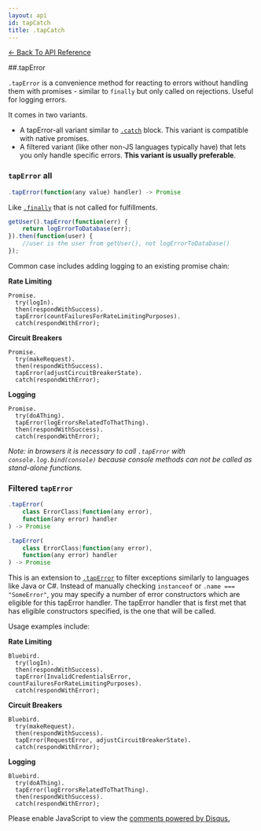```yaml
---
layout: api
id: tapCatch
title: .tapCatch
---
```



[← Back To API Reference](/docs/api-reference.html)
<div class="api-code-section"><markdown>
##.tapError


`.tapError` is a convenience method for reacting to errors without handling them with promises - similar to `finally` but only called on rejections. Useful for logging errors.

It comes in two variants.
 - A tapError-all variant similar to [`.catch`](.) block. This variant is compatible with native promises. 
 - A filtered variant (like other non-JS languages typically have) that lets you only handle specific errors. **This variant is usually preferable**. 


### `tapError` all
```js
.tapError(function(any value) handler) -> Promise
```


Like [`.finally`](.) that is not called for fulfillments.

```js
getUser().tapError(function(err) {
    return logErrorToDatabase(err);
}).then(function(user) {
    //user is the user from getUser(), not logErrorToDatabase()
});
```

Common case includes adding logging to an existing promise chain:

**Rate Limiting**
```
Promise.
  try(logIn).
  then(respondWithSuccess).
  tapError(countFailuresForRateLimitingPurposes).
  catch(respondWithError);
```

**Circuit Breakers**
```
Promise.
  try(makeRequest).
  then(respondWithSuccess).
  tapError(adjustCircuitBreakerState).
  catch(respondWithError);
```

**Logging**
```
Promise.
  try(doAThing).
  tapError(logErrorsRelatedToThatThing).
  then(respondWithSuccess).
  catch(respondWithError);
```
*Note: in browsers it is necessary to call `.tapError` with `console.log.bind(console)` because console methods can not be called as stand-alone functions.*

### Filtered `tapError`


```js
.tapError(
    class ErrorClass|function(any error),
    function(any error) handler
) -> Promise
```
```js
.tapError(
    class ErrorClass|function(any error),
    function(any error) handler
) -> Promise


```
This is an extension to [`.tapError`](.) to filter exceptions similarly to languages like Java or C#. Instead of manually checking `instanceof` or `.name === "SomeError"`, you may specify a number of error constructors which are eligible for this tapError handler. The tapError handler that is first met that has eligible constructors specified, is the one that will be called.

Usage examples include:

**Rate Limiting**
```
Bluebird.
  try(logIn).
  then(respondWithSuccess).
  tapError(InvalidCredentialsError, countFailuresForRateLimitingPurposes).
  catch(respondWithError);
```

**Circuit Breakers**
```
Bluebird.
  try(makeRequest).
  then(respondWithSuccess).
  tapError(RequestError, adjustCircuitBreakerState).
  catch(respondWithError);
```

**Logging**
```
Bluebird.
  try(doAThing).
  tapError(logErrorsRelatedToThatThing).
  then(respondWithSuccess).
  catch(respondWithError);
```

</markdown></div>

<div id="disqus_thread"></div>
<script type="text/javascript">
    var disqus_title = ".tap";
    var disqus_shortname = "bluebirdjs";
    var disqus_identifier = "disqus-id-tap";
    
    (function() {
        var dsq = document.createElement("script"); dsq.type = "text/javascript"; dsq.async = true;
        dsq.src = "//" + disqus_shortname + ".disqus.com/embed.js";
        (document.getElementsByTagName("head")[0] || document.getElementsByTagName("body")[0]).appendChild(dsq);
    })();
</script>
<noscript>Please enable JavaScript to view the <a href="https://disqus.com/?ref_noscript" rel="nofollow">comments powered by Disqus.</a></noscript>
